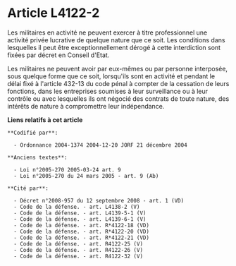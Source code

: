 # Article L4122-2

Les militaires en activité ne peuvent exercer à titre professionnel une activité privée lucrative de quelque nature que ce
soit. Les conditions dans lesquelles il peut être exceptionnellement dérogé à cette interdiction sont fixées par décret en
Conseil d'Etat.

Les militaires ne peuvent avoir par eux-mêmes ou par personne interposée, sous quelque forme que ce soit, lorsqu'ils sont en
activité et pendant le délai fixé à l'article 432-13 du code pénal à compter de la cessation de leurs fonctions, dans les
entreprises soumises à leur surveillance ou à leur contrôle ou avec lesquelles ils ont négocié des contrats de toute nature,
des intérêts de nature à compromettre leur indépendance.

**Liens relatifs à cet article**

	**Codifié par**:

	  - Ordonnance 2004-1374 2004-12-20 JORF 21 décembre 2004

	**Anciens textes**:

	  - Loi n°2005-270 2005-03-24 art. 9
	  - Loi n°2005-270 du 24 mars 2005 - art. 9 (Ab)

	**Cité par**:

	  - Décret n°2008-957 du 12 septembre 2008 - art. 1 (VD)
	  - Code de la défense. - art. L4138-2 (V)
	  - Code de la défense. - art. L4139-5-1 (V)
	  - Code de la défense. - art. L4139-6-1 (V)
	  - Code de la défense. - art. R*4122-18 (VD)
	  - Code de la défense. - art. R*4122-20 (VD)
	  - Code de la défense. - art. R*4122-21 (VD)
	  - Code de la défense. - art. R4122-25 (V)
	  - Code de la défense. - art. R4122-26 (V)
	  - Code de la défense. - art. R4122-32 (V)
